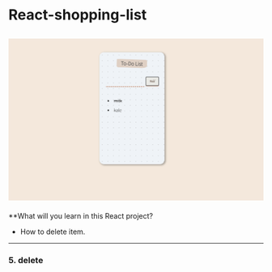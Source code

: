 # React-shopping-list
![shopping-list]( https://github.com/miya-w/React-shopping-list/blob/02-update-line-through/imgs/shoppinglist03.png)
---
**What will you learn in this React project?
- How to delete item.
---
### 5. delete
